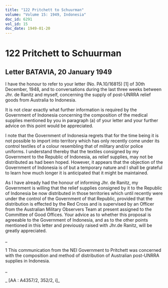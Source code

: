 ```yaml
---
title: "122 Pritchett to Schuurman"
volume: "Volume 15: 1949, Indonesia"
doc_id: 6291
vol_id: 15
doc_date: 1949-01-20
---
```


# 122 Pritchett to Schuurman

## Letter BATAVIA, 20 January 1949

I have the honour to refer to your letter (No. PA.10/16815) [1] of 30th December, 1948, and to conversations during the last three weeks between Jhr. de Ranitz and myself, concerning the supply of post-UNRRA relief goods from Australia to Indonesia.

It is not clear exactly what further information is required by the Government of Indonesia concerning the composition of the medical supplies mentioned by you in paragraph (a) of your letter and your further advice on this point would be appreciated.

I note that the Government of Indonesia regrets that for the time being it is not possible to import into territory which has only recently come under its control textiles of a colour resembling that of military and/or police uniforms. I understand thereby that the textiles consigned by my Government to the Republic of Indonesia, as relief supplies, may not be distributed as had been hoped. However, it appears that the objection of the Government of Indonesia is of but a temporary nature and I shall be grateful to learn how much longer it is anticipated that it might be maintained.

As I have already had the honour of informing Jhr. de Ranitz, my Government is willing that the relief supplies consigned by it to the Republic of Indonesia be now distributed in those territories which until recently were under the control of the Government of that Republic, provided that the distribution is effected by the Red Cross and is supervised by an Officer from the Australian Military Observers Team at present assigned to the Committee of Good Offices. Your advice as to whether this proposal is agreeable to the Government of Indonesia, and as to the other points mentioned in this letter and previously raised with Jhr.de Ranitz, will be greatly appreciated.

_

1 This communication from the NEI Government to Pritchett was concerned with the composition and method of distribution of Australian post-UNRRA supplies in Indonesia.

_

_ [AA : A4357/2, 352/2, i]_
